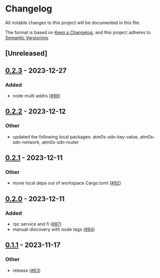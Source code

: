 # Changelog
All notable changes to this project will be documented in this file.

The format is based on [Keep a Changelog](https://keepachangelog.com/en/1.0.0/),
and this project adheres to [Semantic Versioning](https://semver.org/spec/v2.0.0.html).

## [Unreleased]

## [0.2.3](https://github.com/8xFF/atm0s-sdn/compare/atm0s-sdn-manual-discovery-v0.2.2...atm0s-sdn-manual-discovery-v0.2.3) - 2023-12-27

### Added
- node multi addrs ([#98](https://github.com/8xFF/atm0s-sdn/pull/98))

## [0.2.2](https://github.com/8xFF/atm0s-sdn/compare/atm0s-sdn-manual-discovery-v0.2.1...atm0s-sdn-manual-discovery-v0.2.2) - 2023-12-12

### Other
- updated the following local packages: atm0s-sdn-key-value, atm0s-sdn-network, atm0s-sdn-router

## [0.2.1](https://github.com/8xFF/atm0s-sdn/compare/atm0s-sdn-manual-discovery-v0.2.0...atm0s-sdn-manual-discovery-v0.2.1) - 2023-12-11

### Other
- move local deps out of workspace Cargo.toml ([#92](https://github.com/8xFF/atm0s-sdn/pull/92))

## [0.2.0](https://github.com/8xFF/atm0s-sdn/compare/atm0s-sdn-manual-discovery-v0.1.1...atm0s-sdn-manual-discovery-v0.2.0) - 2023-12-11

### Added
- rpc service and fi ([#87](https://github.com/8xFF/atm0s-sdn/pull/87))
- manual-discovery with node tags ([#84](https://github.com/8xFF/atm0s-sdn/pull/84))

## [0.1.1](https://github.com/8xFF/atm0s-sdn/compare/atm0s-sdn-manual-discovery-v0.1.0...atm0s-sdn-manual-discovery-v0.1.1) - 2023-11-17

### Other
- release ([#63](https://github.com/8xFF/atm0s-sdn/pull/63))
